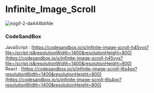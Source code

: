 # Infinite_Image_Scroll

![ezgif-2-da444bbfde](https://github.com/MontaKr/Functions/assets/115155803/c6959136-af94-4bdd-8938-cb8783f47b0c)

### CodeSandBox
JavaScript : [https://codesandbox.io/s/infinite-image-scroll-h45vys?file=/script.js&resolutionWidth=1400&resolutionHeight=800](https://codesandbox.io/s/infinite-image-scroll-h45vys?file=/script.js&resolutionWidth=1400&resolutionHeight=800) \
React : [https://codesandbox.io/s/infinite-image-scroll-l6s4qx?resolutionWidth=1400&resolutionHeight=800](https://codesandbox.io/s/infinite-image-scroll-l6s4qx?resolutionWidth=1400&resolutionHeight=800)
